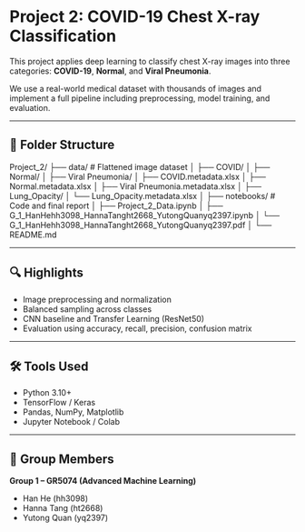 # Project 2: COVID-19 Chest X-ray Classification

This project applies deep learning to classify chest X-ray images into three categories: **COVID-19**, **Normal**, and **Viral Pneumonia**.

We use a real-world medical dataset with thousands of images and implement a full pipeline including preprocessing, model training, and evaluation.

---

## 📁 Folder Structure

Project_2/ ├── data/ # Flattened image dataset │ ├── COVID/ │ ├── Normal/ │ ├── Viral Pneumonia/ │ ├── COVID.metadata.xlsx │ ├── Normal.metadata.xlsx │ ├── Viral Pneumonia.metadata.xlsx │ ├── Lung_Opacity/ │ └── Lung_Opacity.metadata.xlsx │ ├── notebooks/ # Code and final report │ ├── Project_2_Data.ipynb │ ├── G_1_HanHehh3098_HannaTanght2668_YutongQuanyq2397.ipynb │ └── G_1_HanHehh3098_HannaTanght2668_YutongQuanyq2397.pdf │ └── README.md


---

## 🔍 Highlights

- Image preprocessing and normalization
- Balanced sampling across classes
- CNN baseline and Transfer Learning (ResNet50)
- Evaluation using accuracy, recall, precision, confusion matrix

---

## 🛠️ Tools Used

- Python 3.10+
- TensorFlow / Keras
- Pandas, NumPy, Matplotlib
- Jupyter Notebook / Colab

---

## 👥 Group Members

**Group 1 – GR5074 (Advanced Machine Learning)**  
- Han He (hh3098)  
- Hanna Tang (ht2668)  
- Yutong Quan (yq2397)



